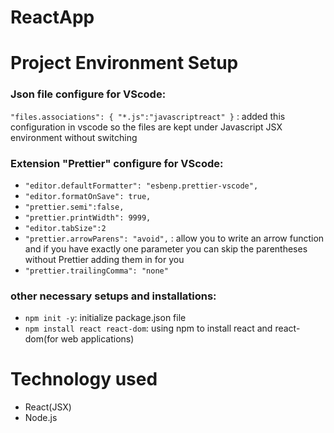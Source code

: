 # ReactApp
# Project Environment Setup
### Json file configure for VScode: 
`"files.associations": {
        "*.js":"javascriptreact"
    }` : added this configuration in vscode so the files are kept under Javascript JSX environment without switching
### Extension "Prettier" configure for VScode:
  - `"editor.defaultFormatter": "esbenp.prettier-vscode",`
  - `"editor.formatOnSave": true,`
  - `"prettier.semi":false,`
  - `"prettier.printWidth": 9999,`
  - `"editor.tabSize":2`
  - `"prettier.arrowParens": "avoid",` : allow you to write an arrow function and if you have exactly one parameter you can skip the parentheses without Prettier adding them in for you
  - `"prettier.trailingComma": "none"`
### other necessary setups and installations:
  - `npm init -y`: initialize package.json file
  - `npm install react react-dom`: using npm to install react and react-dom(for web applications)
# Technology used
  - React(JSX)
  - Node.js
